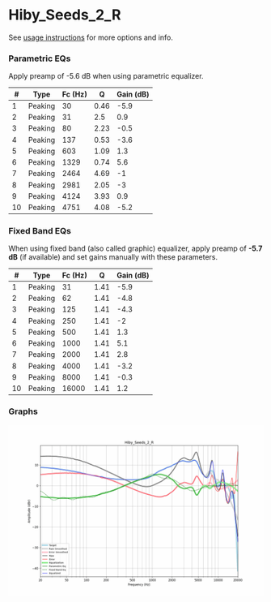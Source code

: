# Hiby_Seeds_2_R
See [usage instructions](https://github.com/jaakkopasanen/AutoEq#usage) for more options and info.

### Parametric EQs
Apply preamp of -5.6 dB when using parametric equalizer.

|   # | Type    |   Fc (Hz) |    Q |   Gain (dB) |
|-----|---------|-----------|------|-------------|
|   1 | Peaking |        30 | 0.46 |        -5.9 |
|   2 | Peaking |        31 | 2.5  |         0.9 |
|   3 | Peaking |        80 | 2.23 |        -0.5 |
|   4 | Peaking |       137 | 0.53 |        -3.6 |
|   5 | Peaking |       603 | 1.09 |         1.3 |
|   6 | Peaking |      1329 | 0.74 |         5.6 |
|   7 | Peaking |      2464 | 4.69 |        -1   |
|   8 | Peaking |      2981 | 2.05 |        -3   |
|   9 | Peaking |      4124 | 3.93 |         0.9 |
|  10 | Peaking |      4751 | 4.08 |        -5.2 |

### Fixed Band EQs
When using fixed band (also called graphic) equalizer, apply preamp of **-5.7 dB** (if available) and set gains manually with these parameters.

|   # | Type    |   Fc (Hz) |    Q |   Gain (dB) |
|-----|---------|-----------|------|-------------|
|   1 | Peaking |        31 | 1.41 |        -5.9 |
|   2 | Peaking |        62 | 1.41 |        -4.8 |
|   3 | Peaking |       125 | 1.41 |        -4.3 |
|   4 | Peaking |       250 | 1.41 |        -2   |
|   5 | Peaking |       500 | 1.41 |         1.3 |
|   6 | Peaking |      1000 | 1.41 |         5.1 |
|   7 | Peaking |      2000 | 1.41 |         2.8 |
|   8 | Peaking |      4000 | 1.41 |        -3.2 |
|   9 | Peaking |      8000 | 1.41 |        -0.3 |
|  10 | Peaking |     16000 | 1.41 |         1.2 |

### Graphs
![](./Hiby_Seeds_2_R.png)
